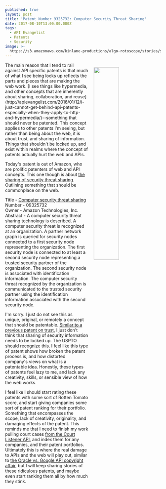 ```yaml
---
published: true
layout: post
title: 'Patent Number 9325732: Computer Security Threat Sharing'
date: 2017-08-10T13:00:00.000Z
tags:
  - API Evangelist
  - Patents
  - Security
image: >-
  https://s3.amazonaws.com/kinlane-productions/algo-rotoscope/stories/soldier_computer_dark_dali.jpg
---
```

<p><img src="https://s3.amazonaws.com/kinlane-productions/algo-rotoscope/stories/soldier_computer_dark_dali.jpg" align="right" width="40%" style="padding: 15px;" /></p>The main reason that I tend to rail against API specific patents is that much of what I see being locks up reflects the parts and pieces that are making the web work. [I see things like hypermedia, and other concepts that are inherently about sharing, collaboration, and reuse](http://apievangelist.com/2016/01/12/i-just-cannot-get-behind-api-patents-especially-when-they-apply-to-http-and-hypermedia/)--something that should never be patented. This concept applies to other patents I'm seeing, but rather than being about the web, it is about trust, and sharing of information. Things that shouldn't be locked up, and exist within realms where the concept of patents actually hurt the web and APIs.

Today's patent is out of Amazon, who are prolific patenters of web and API concepts. This one though is about [the sharing of security threat sharing](http://patft.uspto.gov/netacgi/nph-Parser?Sect2=PTO1&Sect2=HITOFF&p=1&u=/netahtml/PTO/search-bool.html&r=1&f=G&l=50&d=PALL&RefSrch=yes&Query=PN/9325732). Outlining something that should be commonplace on the web.

Title -  [Computer security threat sharing](http://patft.uspto.gov/netacgi/nph-Parser?Sect2=PTO1&Sect2=HITOFF&p=1&u=/netahtml/PTO/search-bool.html&r=1&f=G&l=50&d=PALL&RefSrch=yes&Query=PN/9325732)<br />
Number - 09325732<br />
Owner - Amazon Technologies, Inc.<br />
Abstract -  A computer security threat sharing technology is described. A computer security threat is recognized at an organization. A partner network graph is queried for security nodes connected to a first security node representing the organization. The first security node is connected to at least a second security node representing a trusted security partner of the organization. The second security node is associated with identification information. The computer security threat recognized by the organization is communicated to the trusted security partner using the identification information associated with the second security node.<br />

I'm sorry. I just do not see this as unique, original, or remotely a concept that should be patentable. [Similar to a previous patent on trust](http://apievangelist.com/2017/08/08/patent-web-of-trust-management-in-a-distributed-system/), I just don't think that sharing of security information needs to be locked up. The USPTO should recognize this. I feel like this type of patent shows how broken the patent process is, and how distorted company's views on what is a patentable idea. Honestly, these types of patents feel lazy to me, and lack any creativity, skills, or sensible view of how the web works.

I feel like I should start rating these patents with some sort of Rotten Tomato score, and start giving companies some sort of patent ranking for their portfolio. Something that encompasses the scope, lack of creativity, originality, and damaging effects of the patent. This reminds me that I need to finish my work pulling court cases [from the Court Listener API](https://www.courtlistener.com/api/rest-info/), and index them for any companies, and their patent portfolios. Ultimately this is where the real damage to APIs and the web will play out, similar to [the Oracle vs. Google API copyright affair](https://apievangelist.com/2014/05/10/where-will-your-api-stand-in-the-oracle-v-google-api-copyright-debate/), but I will keep sharing stories of these ridiculous patents, and maybe even start ranking them all by how much they stink.
